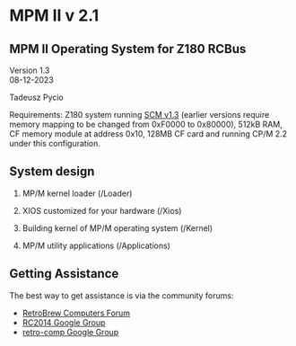 # MPM II v 2.1

## MPM II Operating System for Z180 RCBus

Version 1.3  
08-12-2023

Tadeusz Pycio

Requirements:
Z180 system running [SCM v1.3](https://smallcomputercentral.wordpress.com/small-computer-monitor/) (earlier versions require memory mapping to be changed from 0xF0000 to 0x80000), 512kB RAM, CF memory module at address 0x10, 128MB CF card and running CP/M 2.2 under this configuration.

## System design

1. MP/M kernel loader (/Loader)

2. XIOS customized for your hardware (/Xios)

3. Building kernel of MP/M operating system (/Kernel)

4. MP/M utility applications (/Applications)

## Getting Assistance

The best way to get assistance is via the community forums:

- [RetroBrew Computers
  Forum](https://www.retrobrewcomputers.org/forum/)
- [RC2014 Google
  Group](https://groups.google.com/forum/#!forum/rc2014-z80)
- [retro-comp Google
  Group](https://groups.google.com/forum/#!forum/retro-comp)
